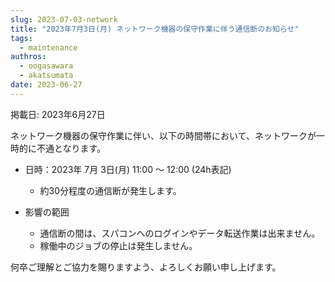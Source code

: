 ```yaml
---
slug: 2023-07-03-network
title: "2023年7月3日(月) ネットワーク機器の保守作業に伴う通信断のお知らせ"
tags:
  - maintenance
authros:
  - oogasawara
  - akatsumata
date: 2023-06-27
---
```


掲載日: 2023年6月27日

ネットワーク機器の保守作業に伴い、以下の時間帯において、ネットワークが一時的に不通となります。

- 日時：2023年 7月 3日(月) 11:00 ～ 12:00 (24h表記)
  - 約30分程度の通信断が発生します。

- 影響の範囲
  - 通信断の間は、スパコンへのログインやデータ転送作業は出来ません。
  - 稼働中のジョブの停止は発生しません。

何卒ご理解とご協力を賜りますよう、よろしくお願い申し上げます。
